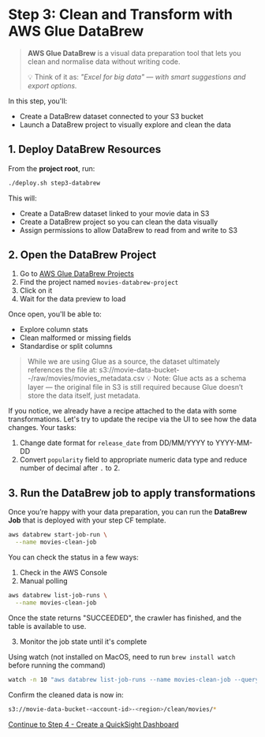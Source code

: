 # Step 3: Clean and Transform with AWS Glue DataBrew

> **AWS Glue DataBrew** is a visual data preparation tool that lets you clean and normalise data without writing code.
>
> 💡 Think of it as: _"Excel for big data" — with smart suggestions and export options._

In this step, you'll:

- Create a DataBrew dataset connected to your S3 bucket
- Launch a DataBrew project to visually explore and clean the data

## 1. Deploy DataBrew Resources

From the **project root**, run:

```bash
./deploy.sh step3-databrew
```

This will:

-  Create a DataBrew dataset linked to your movie data in S3
-  Create a DataBrew project so you can clean the data visually
-  Assign permissions to allow DataBrew to read from and write to S3

## 2. Open the DataBrew Project

1. Go to [AWS Glue DataBrew Projects](https://console.aws.amazon.com/databrew/home?region=ap-southeast-2#projects)
2. Find the project named `movies-databrew-project`
3. Click on it
4. Wait for the data preview to load

Once open, you'll be able to:

- Explore column stats
- Clean malformed or missing fields
- Standardise or split columns

> While we are using Glue as a source, the dataset ultimately references the file at:
> s3://movie-data-bucket-<account-id>-<region>/raw/movies/movies_metadata.csv
> 💡 Note: Glue acts as a schema layer — the original file in S3 is still required because Glue doesn’t store the data itself, just metadata.

If you notice, we already have a recipe attached to the data with some transformations.
Let's try to update the recipe via the UI to see how the data changes. Your tasks:

1. Change date format for `release_date` from DD/MM/YYYY to YYYY-MM-DD
2. Convert `popularity` field to appropriate numeric data type and reduce number of decimal after `.` to 2.

## 3. Run the DataBrew job to apply transformations

Once you’re happy with your data preparation, you can run the **DataBrew Job** that is deployed with your step CF template.

```bash
aws databrew start-job-run \
  --name movies-clean-job
```

You can check the status in a few ways:

1. Check in the AWS Console
2. Manual polling

```bash
aws databrew list-job-runs \
  --name movies-clean-job
```

Once the state returns "SUCCEEDED", the crawler has finished, and the table is available to use.

3. Monitor the job state until it's complete

Using watch (not installed on MacOS, need to run `brew install watch` before running the command)

```bash
watch -n 10 "aws databrew list-job-runs --name movies-clean-job --query 'JobRuns[0].State'"
```

Confirm the cleaned data is now in:

```bash
s3://movie-data-bucket-<account-id>-<region>/clean/movies/*
```

[Continue to Step 4 - Create a QuickSight Dashboard](../step4-quicksight/README.md)
